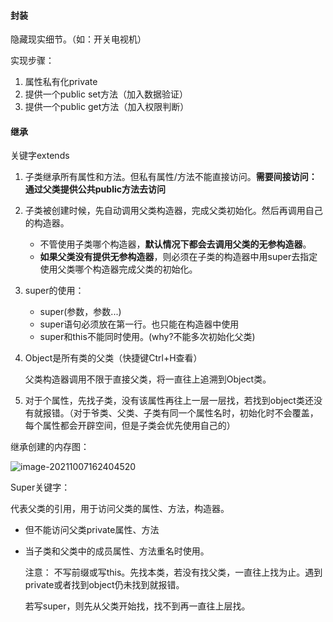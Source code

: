 #### 封装

隐藏现实细节。（如：开关电视机）

实现步骤：

1. 属性私有化private
2. 提供一个public set方法（加入数据验证）
3. 提供一个public get方法（加入权限判断）



#### 继承

关键字extends

1. 子类继承所有属性和方法。但私有属性/方法不能直接访问。**需要间接访问：通过父类提供公共public方法去访问**

2. 子类被创建时候，先自动调用父类构造器，完成父类初始化。然后再调用自己的构造器。
   * 不管使用子类哪个构造器，**默认情况下都会去调用父类的无参构造器**。
   * **如果父类没有提供无参构造器**，则必须在子类的构造器中用super去指定使用父类哪个构造器完成父类的初始化。
   
3. super的使用：
   - super(参数，参数...)
   - super语句必须放在第一行。也只能在构造器中使用
   - super和this不能同时使用。(why?不能多次初始化父类)
   
4. Object是所有类的父类（快捷键Ctrl+H查看）

   父类构造器调用不限于直接父类，将一直往上追溯到Object类。

5. 对于个属性，先找子类，没有该属性再往上一层一层找，若找到object类还没有就报错。（对于爷类、父类、子类有同一个属性名时，初始化时不会覆盖，每个属性都会开辟空间，但是子类会优先使用自己的）

继承创建的内存图：

![image-20211007162404520](E:\10275\恢复的文件\图片\image-20211007162404520.png)



Super关键字：

代表父类的引用，用于访问父类的属性、方法，构造器。

- 但不能访问父类private属性、方法

- 当子类和父类中的成员属性、方法重名时使用。 

  注意： 不写前缀或写this。先找本类，若没有找父类，一直往上找为止。遇到private或者找到object仍未找到就报错。

  若写super，则先从父类开始找，找不到再一直往上层找。